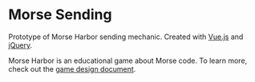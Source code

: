 # Morse Sending
Prototype of Morse Harbor sending mechanic.
Created with [Vue.js](https://vuejs.org/) and [jQuery](http://jquery.com/).

Morse Harbor is an educational game about Morse code.
To learn more, check out the [game design document](morse-harbor-gdd-v2.pdf).
